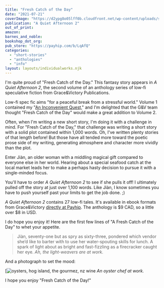 ```yaml
---
title: "Fresh Catch of the Day"
date: "2021-07-21"
coverImage: "https://d2ypg8o05lff0b.cloudfront.net/wp-content/uploads/sites/3/2021/07/21222521/GV_AQA2_cover.jpg"
publication: "A Quiet Afternoon 2"
out_of_print:
amazon:
barnes_and_noble:
bookshop_dot_org:
pub_store: "https://payhip.com/b/LqAfQ"
categories:
  - "short-stories"
  - "anthologies"
  - "info"
layout: layouts/individualworks.njk
---
```


I'm quite proud of "Fresh Catch of the Day." This fantasy story appears in _A Quiet Afternoon 2_, the second volume of an anthology series of low-fi speculative fiction from Grace&Victory Publications.

Low-fi spec fic aims "for a peaceful break from a stressful world." Volume 1 contained my "[An Inconvenient Quest,](/creative-works/an-inconvenient-quest/)" and I'm delighted that the G&V team thought "Fresh Catch of the Day" would make a great addition to Volume 2.

Often, when I'm writing a new short story, I'm doing it with a challenge in mind. For "Fresh Catch of the Day," that challenge was writing a short story with a solid plot contained within 1,000 words. Oh, I've written plenty stories of that length before! But those have all tended more toward the poetic prose side of my writing, generating atmosphere and character more vividly than the plot.

Enter Jiàn, an older woman with a middling magical gift compared to everyone else in her world. Hearing about a special seafood catch at the local market leads her to make a perhaps hasty decision to pursue it with a single-minded focus.

You'll have to order _A Quiet Afternoon 2_ to see if she pulls it off! I ultimately pulled off the story at just over 1,100 words. Like Jiàn, I know sometimes you have to push yourself past your limits to get the job done. ;)

_A Quiet Afternoon 2_ contains 27 low-fi tales. It's available in ebook formats from Grace&Victory [directly at Payhip](https://payhip.com/b/LqAfQ). The anthology is $9 CAD, so a little over $8 in USD.

I do hope you enjoy it! Here are the first few lines of "A Fresh Catch of the Day" to whet your appetite.

> Jiàn, seventy-one but as spry as sixty-three, pondered which vendor she’d like to barter with to use her water-spouting skills for lunch. A spark of light about as bright and fast-fizzling as a firecracker caught her eye. _Ah, the light-weavers are at work._

And a photograph to set the mood:

<div class="caption">

[![oysters, hog island, the gourmez, nz wine](https://d2ypg8o05lff0b.cloudfront.net/wp-content/uploads/sites/3/pages/NZWine-14-768x1024.jpg) *An oyster chef at work.* </div>

I hope you enjoy "Fresh Catch of the Day!"
